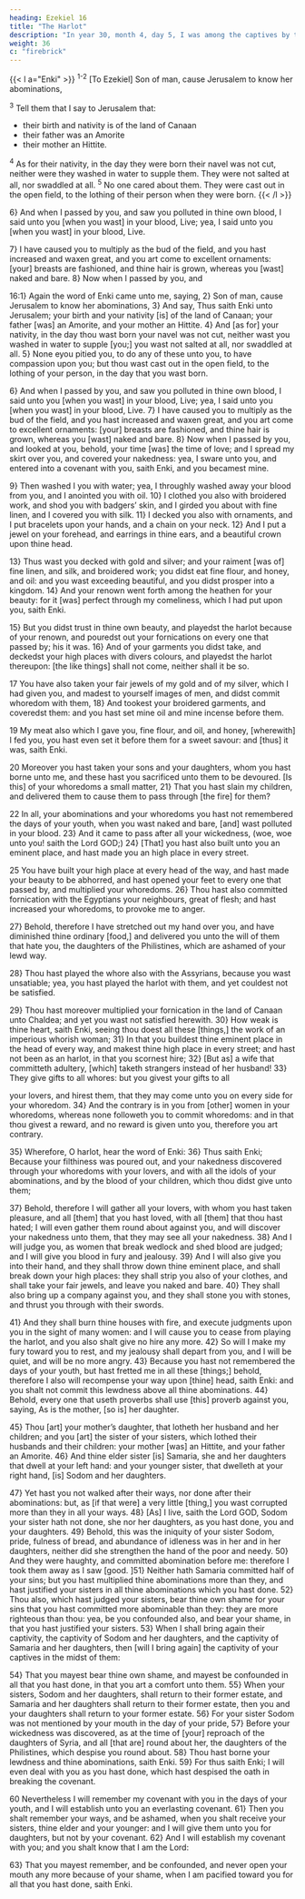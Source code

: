 ```yaml
---
heading: Ezekiel 16
title: "The Harlot"
description: "In year 30, month 4, day 5, I was among the captives by the river of Chebar"
weight: 36
c: "firebrick"
---
```




{{< l a="Enki" >}}
<sup>1-2</sup> [To Ezekiel] Son of man, cause Jerusalem to know her abominations, 

<sup>3</sup> Tell them that I say to Jerusalem that:
- their birth and nativity is of the land of Canaan
- their father was an Amorite
- their mother an Hittite. 

<sup>4</sup> As for their nativity, in the day they were born their navel was not cut, neither were they washed in water to supple them. They were not salted at all, nor swaddled at all. <sup>5</sup> No one cared about them. They were cast out in the open field, to the lothing of their person when they were born.
{{< /l >}}


6} And when I passed by you, and saw you polluted in thine own blood, I said unto you [when you wast] in your
blood, Live; yea, I said unto you [when you wast] in your blood, Live. 

7} I have caused you to multiply as the bud of the field, and you hast increased and waxen great,
and you art come to excellent ornaments: [your] breasts are fashioned, and thine hair is grown, whereas you [wast]
naked and bare. 8} Now when I passed by you, and  





16:1} Again the word of Enki came unto me, saying, 2} Son of man, cause Jerusalem to know her abominations, 3} And say, Thus saith Enki unto Jerusalem; your birth and your nativity [is] of the land of Canaan; your father [was] an Amorite, and your mother an Hittite. 4} And [as for] your nativity, in the day thou wast born your navel was not cut, neither wast you washed in water to supple [you;] you wast not salted at all, nor swaddled at all. 5} None eyou pitied you, to do any of these unto you, to have compassion upon you; but thou wast cast out in the open field, to the lothing of your person, in the day that you wast born.

6} And when I passed by you, and saw you polluted in thine own blood, I said unto you [when you wast] in your blood, Live; yea, I said unto you [when you wast] in your blood, Live. 7} I have caused you to multiply as the bud of the field, and you hast increased and waxen great, and you art come to excellent ornaments: [your] breasts are fashioned, and thine hair is grown, whereas you [wast] naked and bare. 8} Now when I passed by you, and looked at you, behold, your time [was] the time of love; and I spread my skirt over you, and covered your nakedness: yea, I sware unto you, and entered into a covenant with you, saith Enki, and you becamest mine.

9} Then washed I you with water; yea, I throughly washed away your blood from you, and I anointed you with oil. 10} I clothed you also with broidered work, and shod you with badgers’ skin, and I girded you about with fine linen, and I covered you with silk. 11} I decked you also with ornaments, and I put bracelets upon your hands, and a chain on your neck. 12} And I put a jewel on your forehead, and earrings in thine ears, and a beautiful crown upon thine head.

13} Thus wast you decked with gold and silver; and your raiment [was of] fine linen, and silk, and broidered work; you didst eat fine flour, and honey, and oil: and you wast exceeding beautiful, and you didst prosper into a kingdom. 14} And your renown went forth among the heathen for your beauty: for it [was] perfect through my comeliness, which I had put upon you, saith Enki. 

15} But you didst trust in thine own beauty, and playedst the harlot because of your renown, and pouredst out your fornications on every one that passed by; his it was. 16} And of your garments you didst take, and deckedst your high places with divers colours, and playedst the harlot thereupon: [the like things] shall not come, neither shall it be so.

17 You have also taken your fair jewels of my gold and of my silver, which I had given you, and madest to yourself images of men, and didst commit whoredom with them, 18} And tookest your broidered garments, and coveredst them: and you hast set mine oil and mine incense before them. 

19 My meat also which I gave you, fine flour, and oil, and honey, [wherewith] I fed you, you hast even set it before them for a sweet savour: and [thus] it was, saith Enki. 

20 Moreover you hast taken your sons and your daughters, whom you hast borne unto me, and these hast you sacrificed unto them to be devoured. [Is this] of your whoredoms a small matter, 21} That you hast slain my children, and delivered them to cause them to pass through [the fire] for them? 

22 In all, your abominations and your whoredoms you hast not remembered the days of your youth, when you wast naked and bare, [and] wast polluted in your blood. 23} And it came to pass after all your wickedness, (woe, woe unto you! saith the Lord GOD;) 24} [That] you hast also built unto you an eminent place, and hast made you an high place in every street. 

25 You have built your high place at every head of the way, and hast made your beauty to be abhorred, and hast opened your feet to every one that passed by, and multiplied your whoredoms. 26} Thou hast also committed fornication with the Egyptians your neighbours, great of flesh; and hast increased your whoredoms, to provoke me to anger.

27} Behold, therefore I have stretched out my hand over you, and have diminished thine ordinary [food,] and delivered you unto the will of them that hate you, the daughters of the Philistines, which are ashamed of your lewd way. 

28} Thou hast played the whore also with the Assyrians, because you wast unsatiable; yea, you hast played the harlot with them, and yet couldest not be satisfied.

29} Thou hast moreover
multiplied your fornication in the land of Canaan unto
Chaldea; and yet you wast not satisfied herewith. 30}
How weak is thine heart, saith Enki, seeing thou
doest all these [things,] the work of an imperious whorish
woman; 31} In that you buildest thine eminent place in
the head of every way, and makest thine high place in every
street; and hast not been as an harlot, in that you scornest
hire; 32} [But as] a wife that committeth adultery,
[which] taketh strangers instead of her husband! 33}
They give gifts to all whores: but you givest your gifts to all

your lovers, and hirest them, that they may come unto you on
every side for your whoredom. 34} And the contrary is
in you from [other] women in your whoredoms, whereas
none followeth you to commit whoredoms: and in that thou
givest a reward, and no reward is given unto you, therefore
you art contrary.

35} Wherefore, O harlot, hear the word of Enki:
36} Thus saith Enki; Because your filthiness
was poured out, and your nakedness discovered through your
whoredoms with your lovers, and with all the idols of your
abominations, and by the blood of your children, which thou
didst give unto them; 

37} Behold, therefore I will
gather all your lovers, with whom you hast taken pleasure,
and all [them] that you hast loved, with all [them] that thou
hast hated; I will even gather them round about against you,
and will discover your nakedness unto them, that they may
see all your nakedness. 38} And I will judge you, as
women that break wedlock and shed blood are judged; and I
will give you blood in fury and jealousy. 39} And I
will also give you into their hand, and they shall throw
down thine eminent place, and shall break down your high
places: they shall strip you also of your clothes, and shall
take your fair jewels, and leave you naked and bare. 40}
They shall also bring up a company against you, and they
shall stone you with stones, and thrust you through with
their swords. 

41} And they shall burn thine houses with
fire, and execute judgments upon you in the sight of many
women: and I will cause you to cease from playing the
harlot, and you also shalt give no hire any more. 42}
So will I make my fury toward you to rest, and my jealousy
shall depart from you, and I will be quiet, and will be no
more angry. 43} Because you hast not remembered the
days of your youth, but hast fretted me in all these [things;]
behold, therefore I also will recompense your way upon
[thine] head, saith Enki: and you shalt not
commit this lewdness above all thine abominations.
44} Behold, every one that useth proverbs shall use
[this] proverb against you, saying, As is the mother, [so is]
her daughter. 

45} Thou [art] your mother’s daughter, that
lotheth her husband and her children; and you [art] the
sister of your sisters, which lothed their husbands and their
children: your mother [was] an Hittite, and your father an
Amorite. 46} And thine elder sister [is] Samaria, she
and her daughters that dwell at your left hand: and your
younger sister, that dwelleth at your right hand, [is] Sodom
and her daughters. 

47} Yet hast you not walked after
their ways, nor done after their abominations: but, as [if that
were] a very little [thing,] you wast corrupted more than
they in all your ways. 48} [As] I live, saith the Lord
GOD, Sodom your sister hath not done, she nor her
daughters, as you hast done, you and your daughters.
49} Behold, this was the iniquity of your sister Sodom,
pride, fulness of bread, and abundance of idleness was in
her and in her daughters, neither did she strengthen the hand
of the poor and needy. 50} And they were haughty, and
committed abomination before me: therefore I took them
away as I saw [good. ]51} Neither hath Samaria
committed half of your sins; but you hast multiplied thine
abominations more than they, and hast justified your sisters
in all thine abominations which you hast done. 52}
Thou also, which hast judged your sisters, bear thine own
shame for your sins that you hast committed more
abominable than they: they are more righteous than thou:
yea, be you confounded also, and bear your shame, in that
you hast justified your sisters. 53} When I shall bring
again their captivity, the captivity of Sodom and her
daughters, and the captivity of Samaria and her daughters, then [will I bring again] the captivity of your captives in the
midst of them: 

54} That you mayest bear thine own shame, and mayest be confounded in all that you hast done,
in that you art a comfort unto them. 55} When your
sisters, Sodom and her daughters, shall return to their
former estate, and Samaria and her daughters shall return to
their former estate, then you and your daughters shall return
to your former estate. 56} For your sister Sodom was not
mentioned by your mouth in the day of your pride, 57}
Before your wickedness was discovered, as at the time of
[your] reproach of the daughters of Syria, and all [that are]
round about her, the daughters of the Philistines, which
despise you round about. 58} Thou hast borne your
lewdness and thine abominations, saith Enki. 59}
For thus saith Enki; I will even deal with you as
you hast done, which hast despised the oath in breaking the
covenant.

60 Nevertheless I will remember my covenant with you in the days of your youth, and I will establish unto you an everlasting covenant. 61} Then you shalt remember your ways, and be ashamed, when you shalt receive your
sisters, thine elder and your younger: and I will give them
unto you for daughters, but not by your covenant. 62}
And I will establish my covenant with you; and you shalt
know that I am the Lord: 

63} That you mayest remember, and be confounded, and never open your mouth
any more because of your shame, when I am pacified toward
you for all that you hast done, saith Enki.
